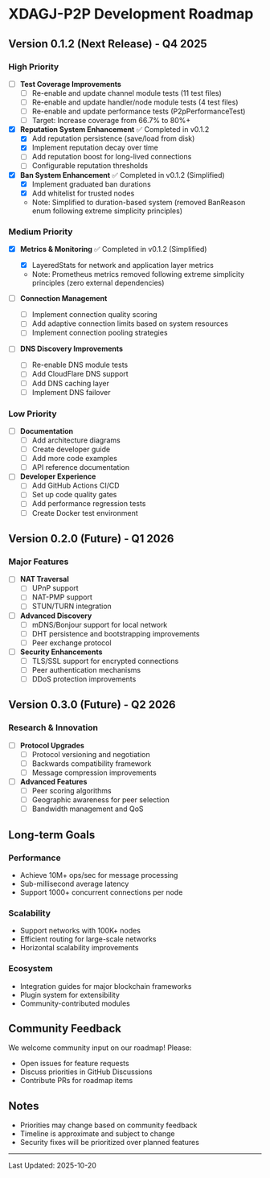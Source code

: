 # XDAGJ-P2P Development Roadmap

## Version 0.1.2 (Next Release) - Q4 2025

### High Priority
- [ ] **Test Coverage Improvements**
  - [ ] Re-enable and update channel module tests (11 test files)
  - [ ] Re-enable and update handler/node module tests (4 test files)
  - [ ] Re-enable and update performance tests (P2pPerformanceTest)
  - [ ] Target: Increase coverage from 66.7% to 80%+

- [x] **Reputation System Enhancement** ✅ Completed in v0.1.2
  - [x] Add reputation persistence (save/load from disk)
  - [x] Implement reputation decay over time
  - [ ] Add reputation boost for long-lived connections
  - [ ] Configurable reputation thresholds

- [x] **Ban System Enhancement** ✅ Completed in v0.1.2 (Simplified)
  - [x] Implement graduated ban durations
  - [x] Add whitelist for trusted nodes
  - Note: Simplified to duration-based system (removed BanReason enum following extreme simplicity principles)

### Medium Priority
- [x] **Metrics & Monitoring** ✅ Completed in v0.1.2 (Simplified)
  - [x] LayeredStats for network and application layer metrics
  - Note: Prometheus metrics removed following extreme simplicity principles (zero external dependencies)

- [ ] **Connection Management**
  - [ ] Implement connection quality scoring
  - [ ] Add adaptive connection limits based on system resources
  - [ ] Implement connection pooling strategies

- [ ] **DNS Discovery Improvements**
  - [ ] Re-enable DNS module tests
  - [ ] Add CloudFlare DNS support
  - [ ] Add DNS caching layer
  - [ ] Implement DNS failover

### Low Priority  
- [ ] **Documentation**
  - [ ] Add architecture diagrams
  - [ ] Create developer guide
  - [ ] Add more code examples
  - [ ] API reference documentation

- [ ] **Developer Experience**
  - [ ] Add GitHub Actions CI/CD
  - [ ] Set up code quality gates
  - [ ] Add performance regression tests
  - [ ] Create Docker test environment

## Version 0.2.0 (Future) - Q1 2026

### Major Features
- [ ] **NAT Traversal**
  - [ ] UPnP support
  - [ ] NAT-PMP support
  - [ ] STUN/TURN integration

- [ ] **Advanced Discovery**
  - [ ] mDNS/Bonjour support for local network
  - [ ] DHT persistence and bootstrapping improvements
  - [ ] Peer exchange protocol

- [ ] **Security Enhancements**
  - [ ] TLS/SSL support for encrypted connections
  - [ ] Peer authentication mechanisms
  - [ ] DDoS protection improvements

## Version 0.3.0 (Future) - Q2 2026

### Research & Innovation
- [ ] **Protocol Upgrades**
  - [ ] Protocol versioning and negotiation
  - [ ] Backwards compatibility framework
  - [ ] Message compression improvements

- [ ] **Advanced Features**
  - [ ] Peer scoring algorithms
  - [ ] Geographic awareness for peer selection
  - [ ] Bandwidth management and QoS

## Long-term Goals

### Performance
- Achieve 10M+ ops/sec for message processing
- Sub-millisecond average latency
- Support 1000+ concurrent connections per node

### Scalability
- Support networks with 100K+ nodes
- Efficient routing for large-scale networks
- Horizontal scalability improvements

### Ecosystem
- Integration guides for major blockchain frameworks
- Plugin system for extensibility
- Community-contributed modules

## Community Feedback

We welcome community input on our roadmap! Please:
- Open issues for feature requests
- Discuss priorities in GitHub Discussions
- Contribute PRs for roadmap items

## Notes

- Priorities may change based on community feedback
- Timeline is approximate and subject to change
- Security fixes will be prioritized over planned features

---

Last Updated: 2025-10-20
